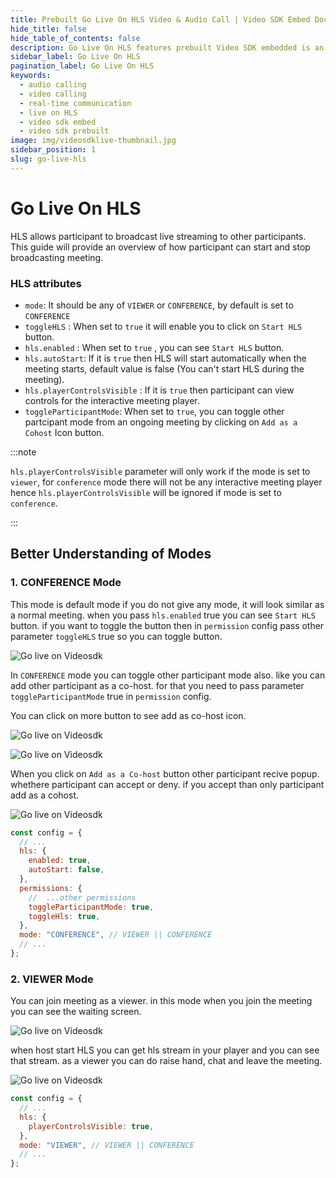 ```yaml
---
title: Prebuilt Go Live On HLS Video & Audio Call | Video SDK Embed Docs
hide_title: false
hide_table_of_contents: false
description: Go Live On HLS features prebuilt Video SDK embedded is an easy-to-use video calling API. Video SDK Prebuilt makes it easy for developers to add video calls 10 in minutes to any website or app.
sidebar_label: Go Live On HLS
pagination_label: Go Live On HLS
keywords:
  - audio calling
  - video calling
  - real-time communication
  - live on HLS
  - video sdk embed
  - video sdk prebuilt
image: img/videosdklive-thumbnail.jpg
sidebar_position: 1
slug: go-live-hls
---
```


# Go Live On HLS

HLS allows participant to broadcast live streaming to other participants.
This guide will provide an overview of how participant can start and stop broadcasting meeting.

### HLS attributes

- `mode`: It should be any of `VIEWER` or `CONFERENCE`, by default is set to `CONFERENCE`
- `toggleHLS` : When set to `true` it will enable you to click on `Start HLS` button.
- `hls.enabled` : When set to `true` , you can see `Start HLS` button.
- `hls.autoStart`: If it is `true` then HLS will start automatically when the meeting starts, default value is false (You can't start HLS during the meeting).
- `hls.playerControlsVisible` : If it is `true` then participant can view controls for the interactive meeting player.
- `toggleParticipantMode`: When set to `true`, you can toggle other partcipant mode from an ongoing meeting by clicking on `Add as a Cohost` Icon button.

:::note

`hls.playerControlsVisible` parameter will only work if the mode is set to `viewer`, for `conference` mode there will not be any interactive meeting player hence `hls.playerControlsVisible` will be ignored if mode is set to `conference`.

:::

## Better Understanding of Modes

### 1. CONFERENCE Mode

This mode is default mode if you do not give any mode, it will look similar as a normal meeting. when you pass `hls.enabled` true you can see `Start HLS` button. if you want to toggle the button then in `permission` config pass other parameter `toggleHLS` true so you can toggle button.

![Go live on Videosdk](/img/prebuilt/prebuilt-join-as-cohost.png)

In `CONFERENCE` mode you can toggle other participant mode also. like you can add other participant as a co-host. for that you need to pass parameter `toggleParticipantMode` true in `permission` config.

You can click on more button to see add as co-host icon.

![Go live on Videosdk](/img/prebuilt/More.png)

![Go live on Videosdk](/img/prebuilt/Add-as-a-cohost.png)

When you click on `Add as a Co-host` button other participant recive popup. whethere participant can accept or deny. if you accept than only participant add as a cohost.

![Go live on Videosdk](/img/prebuilt/prebuilt-mode-popup.png)

```js title="conference.html"
const config = {
  // ...
  hls: {
    enabled: true,
    autoStart: false,
  },
  permissions: {
    //  ...other permissions
    toggleParticipantMode: true,
    toggleHls: true,
  },
  mode: "CONFERENCE", // VIEWER || CONFERENCE
  // ...
};
```

### 2. VIEWER Mode

You can join meeting as a viewer. in this mode when you join the meeting you can see the waiting screen.

![Go live on Videosdk](/img/prebuilt/prebuilt-join-as-viewer.png)

when host start HLS you can get hls stream in your player and you can see that stream. as a viewer you can do raise hand, chat and leave the meeting.

![Go live on Videosdk](/img/prebuilt/prebuilt-join-as-viewer-view.png)

```js title="viewer.html"
const config = {
  // ...
  hls: {
    playerControlsVisible: true,
  },
  mode: "VIEWER", // VIEWER || CONFERENCE
  // ...
};
```
